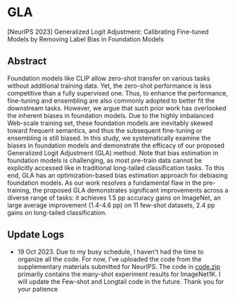 # GLA
[NeurIPS 2023] Generalized Logit Adjustment: Calibrating Fine-tuned Models by Removing Label Bias in Foundation Models 

## Abstract

Foundation models like CLIP allow zero-shot transfer on various tasks without additional training data. Yet, the zero-shot performance is less competitive than a fully supervised one. Thus, to enhance the performance, fine-tuning and ensembling are also commonly adopted to better fit the downstream tasks. However, we argue that such prior work has overlooked the inherent biases in foundation models. Due to the highly imbalanced Web-scale training set, these foundation models are inevitably skewed toward frequent semantics, and thus the subsequent fine-tuning or ensembling is still biased. In this study, we systematically examine the biases in foundation models and demonstrate the efficacy of our proposed Generalized Logit Adjustment (GLA) method. Note that bias estimation in foundation models is challenging, as most pre-train data cannot be explicitly accessed like in traditional long-tailed classification tasks.
To this end, GLA has an optimization-based bias estimation approach for debiasing foundation models. As our work resolves a fundamental flaw in the pre-training, the proposed GLA demonstrates significant improvements across a diverse range of tasks: it achieves 1.5 pp accuracy gains on ImageNet, an large average improvement (1.4-4.6 pp) on 11 few-shot datasets, 2.4 pp gains on long-tailed classification.

## Update Logs

- 19 Oct 2023. Due to my busy schedule, I haven't had the time to organize all the code.
For now, I've uploaded the code from the supplementary materials submitted for NeurIPS. 
The code in [code.zip](code.zip) primarily contains the many-shot experiment results for ImageNet1K. 
I will update the Few-shot and Longtail code in the future. Thank you for your patience
